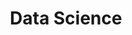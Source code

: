 ---
layout: grid
title: Data Science
slug: data_science
description: >
  A curation of all projects pertaining to data science, that are not part of
  other larger projects.
menu: true
---